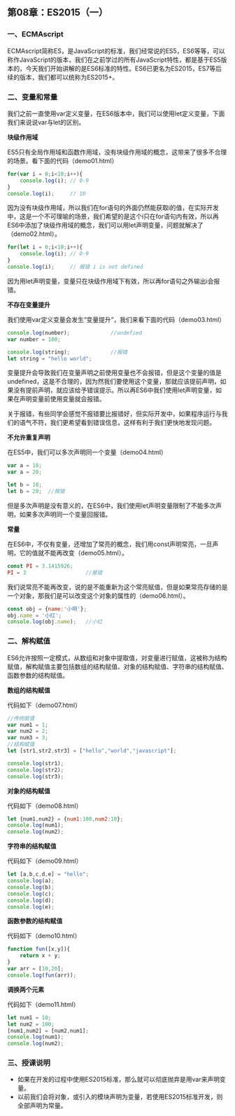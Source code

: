 ## 第08章：ES2015（一）

### 一、ECMAscript

ECMAscript简称ES，是JavaScript的标准，我们经常说的ES5，ES6等等，可以称作JavaScript的版本，我们在之前学过的所有JavaScript特性，都是基于ES5版本的，今天我们开始讲解的是ES6标准的特性。ES6已更名为ES2015，ES7等后续的版本，我们都可以统称为ES2015+。

### 二、变量和常量

我们之前一直使用var定义变量，在ES6版本中，我们可以使用let定义变量，下面我们来说说var与let的区别。

**块级作用域**

ES5只有全局作用域和函数作用域，没有块级作用域的概念，这带来了很多不合理的场景。看下面的代码（demo01.html）

``` js
for(var i = 0;i<10;i++){
    console.log(i); // 0-9
}
console.log(i);     // 10
```

因为没有块级作用域，所以我们在for语句的外面仍然能获取i的值，在实际开发中，这是一个不可理喻的场景，我们希望的是这个i只在for语句内有效，所以再ES6中添加了块级作用域的概念，我们可以用let声明变量，问题就解决了（demo02.html）。

``` js
for(let i = 0;i<10;i++){
    console.log(i); // 0-9
}
console.log(i);     // 报错 i is not defined
```

因为用let声明变量，变量只在块级作用域下有效，所以再for语句之外输出i会报错。

**不存在变量提升**

我们使用var定义变量会发生“变量提升”，我们来看下面的代码（demo03.html）

``` js
console.log(number);             //undefied
var number = 100;               

console.log(string);             //报错
let string = "hello world";
```

变量提升会导致我们在变量声明之前使用变量也不会报错，但是这个变量的值是undefined，这是不合理的，因为然我们要使用这个变量，那就应该提前声明，如果没有提前声明，就应该给予错误提示。所以再ES6中我们使用let声明变量，如果在声明变量前使用变量就会报错。

关于报错，有些同学会感觉不报错要比报错好，但实际开发中，如果程序运行与我们的语气不符，我们更希望看到错误信息，这样有利于我们更快地发现问题。

**不允许重复声明**

在ES5中，我们可以多次声明同一个变量（demo04.html）
``` js
var a = 10;
var a = 20;

let b = 10;
let b = 20;  //报错
```

但是多次声明是没有意义的，在ES6中，我们使用let声明变量限制了不能多次声明，如果多次声明同一个变量回报错。

**常量**

在ES6中，不仅有变量，还增加了常亮的概念，我们用const声明常亮，一旦声明，它的值就不能再改变（demo05.html）。

``` js
const PI = 3.1415926;
PI = 3                   //报错
```

我们说常亮不能再改变，说的是不能重新为这个常亮赋值，但是如果常亮存储的是一个对象，那我们是可以改变这个对象的属性的（demo06.html）。

``` js
const obj = {name:'小明'};
obj.name = '小红';
console.log(obj.name);   //小红
```


### 二、解构赋值

ES6允许按照一定模式，从数组和对象中提取值，对变量进行赋值，这被称为结构赋值，解构赋值主要包括数组的结构赋值、对象的结构赋值、字符串的结构赋值、函数参数的结构赋值。

**数组的结构赋值**

代码如下（demo07.html）

``` js
//传统赋值
var num1 = 1;
var num2 = 2;
var num3 = 3;
//结构赋值
let [str1,str2,str3] = ["hello","world","javascript"];

console.log(str1);
console.log(str2);
console.log(str3);
```

**对象的结构赋值**

代码如下（demo08.html）
``` js
let {num1,num2} = {num1:100,num2:10};
console.log(num1);
console.log(num2);
```

**字符串的结构赋值**

代码如下（demo09.html）
``` js
let [a,b,c,d,e] = "hello";
console.log(a);
console.log(b);
console.log(c);
console.log(d);
console.log(e);
```

**函数参数的结构赋值**

代码如下（demo10.html）

``` js
function fun([x,y]){
    return x + y;
}
var arr = [10,20];
console.log(fun(arr));
```

**调换两个元素**

代码如下（demo11.html）
``` js
let num1 = 10;
let num2 = 100;
[num1,num2] = [num2,num1];
console.log(num1);
console.log(num2);
```

### 三、授课说明

* 如果在开发的过程中使用ES2015标准，那么就可以彻底抛弃是用var来声明变量。
* 以前我们会将对象，或引入的模块声明为变量，若使用ES2015标准开发，则全部声明为常量。






